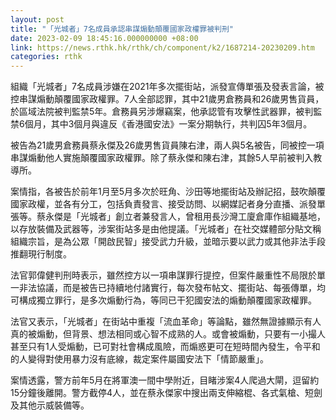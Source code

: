 ```yaml
---
layout: post
title: "「光城者」7名成員承認串謀煽動顛覆國家政權罪被判刑"
date: 2023-02-09 18:45:16.000000000 +08:00
link: https://news.rthk.hk/rthk/ch/component/k2/1687214-20230209.htm
categories: rthk
---
```


組織「光城者」7名成員涉嫌在2021年多次擺街站，派發宣傳單張及發表言論，被控串謀煽動顛覆國家政權罪。7人全部認罪，其中21歲男倉務員和26歲男售貨員，於區域法院被判監禁5年。倉務員另涉爆竊案，他承認管有攻擊性武器罪，被判監禁6個月，其中3個月與違反《香港國安法》一案分期執行，共判囚5年3個月。

被告為21歲男倉務員蔡永傑及26歲男售貨員陳右津，兩人與5名被告，同被控一項串謀煽動他人實施顛覆國家政權罪。除了蔡永傑和陳右津，其餘5人早前被判入教導所。

案情指，各被告於前年1月至5月多次於旺角、沙田等地擺街站及辦記招，鼓吹顛覆國家政權，並各有分工，包括負責發言、接受訪問、以網媒記者身分直播、派發單張等。蔡永傑是「光城者」創立者兼發言人，曾租用長沙灣工廈倉庫作組織基地，以存放裝備及武器等，涉案街站多是由他提議。「光城者」在社交媒體部分貼文稱組織宗旨，是為公眾「開啟民智」接受武力升級，並暗示要以武力或其他非法手段推翻現行制度。

法官郭偉健判刑時表示，雖然控方以一項串謀罪行提控，但案件嚴重性不局限於單一非法協議，而是被告已持續地付諸實行，每次發布帖文、擺街站、每張傳單，均可構成獨立罪行，是多次煽動行為，等同已干犯國安法的煽動顛覆國家政權罪。

法官又表示，「光城者」在街站中重複「流血革命」等論點，雖然無證據顯示有人真的被煽動，但背景、想法相同或心智不成熟的人。或會被煽動，只要有一小撮人甚至只有1人受煽動，已可對社會構成風險，而煽惑更可在短時間內發生，令平和的人變得對使用暴力沒有底線，裁定案件屬國安法下「情節嚴重」。

案情透露，警方前年5月在將軍澳一間中學附近，目睹涉案4人爬過大閘，逗留約15分鐘後離開。警方截停4人，並在蔡永傑家中搜出兩支伸縮棍、各式氣槍、短劍及其他示威裝備等。
